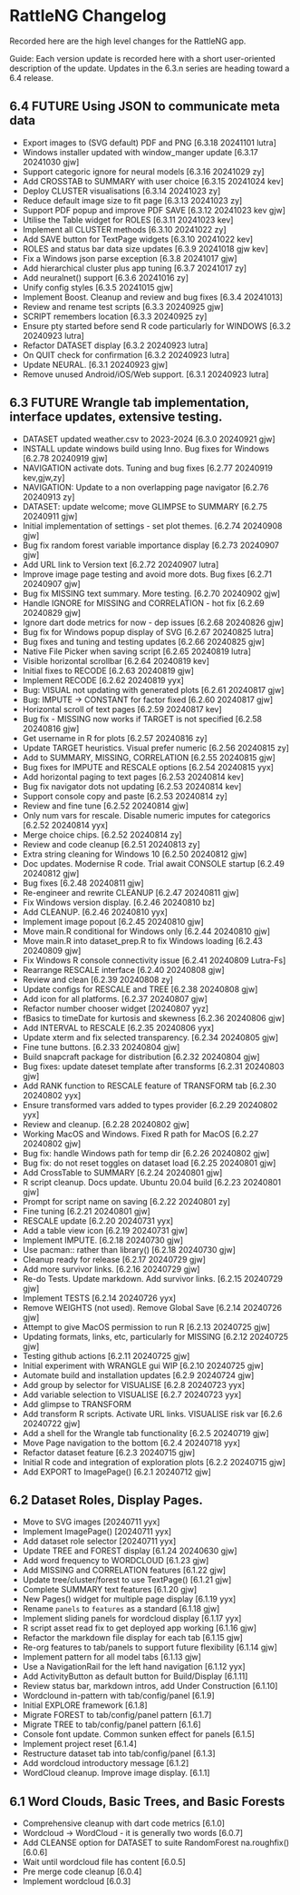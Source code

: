 # RattleNG Changelog

Recorded here are the high level changes for the RattleNG app.

Guide: Each version update is recorded here with a short user-oriented
description of the update. Updates in the 6.3.n series are heading
toward a 6.4 release.

## 6.4 FUTURE Using JSON to communicate meta data

+ Export images to (SVG default) PDF and PNG [6.3.18 20241101 lutra]
+ Windows installer updated with window_manger update [6.3.17 20241030 gjw]
+ Support categoric ignore for neural models [6.3.16 20241029 zy]
+ Add CROSSTAB to SUMMARY with user choice [6.3.15 20241024 kev]
+ Deploy CLUSTER visualisations [6.3.14 20241023 zy]
+ Reduce default image size to fit page [6.3.13 20241023 zy]
+ Support PDF popup and improve PDF SAVE [6.3.12 20241023 kev gjw]
+ Utilise the Table widget for ROLES [6.3.11 20241023 kev]
+ Implement all CLUSTER methods [6.3.10 20241022 zy]
+ Add SAVE button for TextPage widgets [6.3.10 20241022 kev]
+ ROLES and status bar data size updates [6.3.9 20241018 gjw kev]
+ Fix a Windows json parse exception [6.3.8 20241017 gjw]
+ Add hierarchical cluster plus app tuning [6.3.7 20241017 zy] 
+ Add neuralnet() support [6.3.6 20241016 zy]
+ Unify config styles [6.3.5 20241015 gjw]
+ Implement Boost. Cleanup and review and bug fixes [6.3.4 20241013]
+ Review and rename test scripts [6.3.3 20240925 gjw]
+ SCRIPT remembers location [6.3.3 20240925 zy]
+ Ensure pty started before send R code particularly for WINDOWS [6.3.2 20240923 lutra]
+ Refactor DATASET display [6.3.2 20240923 lutra]
+ On QUIT check for confirmation [6.3.2 20240923 lutra]
+ Update NEURAL. [6.3.1 20240923 gjw]
+ Remove unused Android/iOS/Web support. [6.3.1 20240923 lutra]

## 6.3 FUTURE Wrangle tab implementation, interface updates, extensive testing.

+ DATASET updated weather.csv to 2023-2024 [6.3.0 20240921 gjw]
+ INSTALL update windows build using Inno. Bug fixes for Windows [6.2.78 20240919 gjw]
+ NAVIGATION activate dots. Tuning and bug fixes [6.2.77 20240919 kev,gjw,zy]
+ NAVIGATION: Update to a non overlapping page navigator [6.2.76 20240913 zy]
+ DATASET: update welcome; move GLIMPSE to SUMMARY [6.2.75 20240911 gjw]
+ Initial implementation of settings - set plot themes. [6.2.74 20240908 gjw]
+ Bug fix random forest variable importance display [6.2.73 20240907 gjw]
+ Add URL link to Version text [6.2.72 20240907 lutra]
+ Improve image page testing and avoid more dots. Bug fixes [6.2.71 20240907 gjw]
+ Bug fix MISSING text summary. More testing. [6.2.70 20240902 gjw]
+ Handle IGNORE for MISSING and CORRELATION - hot fix [6.2.69 20240829 gjw]
+ Ignore dart dode metrics for now - dep issues [6.2.68 20240826 gjw]
+ Bug fix for Windows popup display of SVG [6.2.67 20240825 lutra]
+ Bug fixes and tuning and testing updates [6.2.66 20240825 gjw]
+ Native File Picker when saving script [6.2.65 20240819 lutra]
+ Visible horizontal scrollbar [6.2.64 20240819 kev]
+ Initial fixes to RECODE [6.2.63 20240819 gjw]
+ Implement RECODE [6.2.62 20240819 yyx]
+ Bug: VISUAL not updating with generated plots [6.2.61 20240817 gjw]
+ Bug: IMPUTE -> CONSTANT for factor fixed [6.2.60 20240817 gjw]
+ Horizontal scroll of text pages [6.2.59 20240817 kev]
+ Bug fix - MISSING now works if TARGET is not specified [6.2.58 20240816 gjw]
+ Get username in R for plots [6.2.57 20240816 zy]
+ Update TARGET heuristics. Visual prefer numeric [6.2.56 20240815 zy]
+ Add to SUMMARY, MISSING, CORRELATION [6.2.55 20240815 gjw]
+ Bug fixes for IMPUTE and RESCALE options [6.2.54 20240815 yyx]
+ Add horizontal paging to text pages [6.2.53 20240814 kev]
+ Bug fix navigator dots not updating [6.2.53 20240814 kev]
+ Support console copy and paste [6.2.53 20240814 zy]
+ Review and fine tune  [6.2.52 20240814 gjw]
+ Only num vars for rescale. Disable numeric imputes for categorics [6.2.52 20240814 yyx]
+ Merge choice chips. [6.2.52 20240814 zy]
+ Review and code cleanup [6.2.51 20240813 zy]
+ Extra string cleaning for Windows 10 [6.2.50 20240812 gjw]
+ Doc updates. Modernise R code. Trial await CONSOLE startup [6.2.49 20240812 gjw]
+ Bug fixes [6.2.48 20240811 gjw]
+ Re-engineer and rewrite CLEANUP [6.2.47 20240811 gjw]
+ Fix Windows version display. [6.2.46 20240810 bz]
+ Add CLEANUP. [6.2.46 20240810 yyx]
+ Implement image popout [6.2.45 20240810 gjw]
+ Move main.R conditional for Windows only [6.2.44 20240810 gjw] 
+ Move main.R into dataset_prep.R to fix Windows loading [6.2.43 20240809 gjw]
+ Fix Windows R console connectivity issue [6.2.41 20240809 Lutra-Fs]
+ Rearrange RESCALE interface [6.2.40 20240808 gjw]
+ Review and clean [6.2.39 20240808 zy]
+ Update configs for RESCALE and TREE [6.2.38 20240808 gjw]
+ Add icon for all platforms. [6.2.37 20240807 gjw]
+ Refactor number chooser widget [20240807 yyz]
+ fBasics to timeDate for kurtosis and skewness [6.2.36 20240806 gjw]
+ Add INTERVAL to RESCALE [6.2.35 20240806 yyx]
+ Update xterm and fix selected transparency. [6.2.34 20240805 gjw]
+ Fine tune buttons. [6.2.33 20240804 gjw]
+ Build snapcraft package for distribution [6.2.32 20240804 gjw]
+ Bug fixes: update dateset template after transforms [6.2.31 20240803 gjw]
+ Add RANK function to RESCALE feature of TRANSFORM tab [6.2.30 20240802 yyx]
+ Ensure transformed vars added to types provider [6.2.29 20240802 yyx]
+ Review and cleanup. [6.2.28 20240802 gjw]
+ Working MacOS and Windows. Fixed R path for MacOS [6.2.27 20240802 gjw]
+ Bug fix: handle Windows path for temp dir [6.2.26 20240802 gjw]
+ Bug fix: do not reset toggles on dataset load [6.2.25 20240801 gjw]
+ Add CrossTable to SUMMARY [6.2.24 20240801 gjw]
+ R script cleanup. Docs update. Ubuntu 20.04 build [6.2.23 20240801 gjw]
+ Prompt for script name on saving [6.2.22 20240801 zy]
+ Fine tuning [6.2.21 20240801 gjw]
+ RESCALE update [6.2.20 20240731 yyx]
+ Add a table view icon [6.2.19 20240731 gjw]
+ Implement IMPUTE.  [6.2.18 20240730 gjw]
+ Use pacman:: rather than library() [6.2.18 20240730 gjw]
+ Cleanup ready for release [6.2.17 20240729 gjw]
+ Add more survivor links. [6.2.16 20240729 gjw]
+ Re-do Tests. Update markdown. Add survivor links. [6.2.15 20240729 gjw]
+ Implement TESTS [6.2.14 20240726 yyx]
+ Remove WEIGHTS (not used). Remove Global Save [6.2.14 20240726 gjw]
+ Attempt to give MacOS permission to run R [6.2.13 20240725 gjw]
+ Updating formats, links, etc, particularly for MISSING [6.2.12 20240725 gjw]
+ Testing github actions [6.2.11 20240725 gjw]
+ Initial experiment with WRANGLE gui WIP [6.2.10 20240725 gjw]
+ Automate build and installation updates [6.2.9 20240724 gjw]
+ Add group by selector for VISUALISE [6.2.8 20240723 yyx]
+ Add variable selection to VISUALISE [6.2.7 20240723 yyx]
+ Add glimpse to TRANSFORM
+ Add transform R scripts. Activate URL links. VISUALISE risk var [6.2.6 20240722 gjw]
+ Add a shell for the Wrangle tab functionality [6.2.5 20240719 gjw]
+ Move Page navigation to the bottom [6.2.4 20240718 yyx]
+ Refactor dataset feature [6.2.3 20240715 gjw]
+ Initial R code and integration of exploration plots [6.2.2 20240715 gjw]
+ Add EXPORT to ImagePage() [6.2.1 20240712 gjw]

## 6.2 Dataset Roles, Display Pages.

+ Move to SVG images [20240711 yyx]
+ Implement ImagePage() [20240711 yyx]
+ Add dataset role selector [20240711 yyx]
+ Update TREE and FOREST display [6.1.24 20240630 gjw]
+ Add word frequency to WORDCLOUD [6.1.23 gjw]
+ Add MISSING and CORRELATION features [6.1.22 gjw]
+ Update tree/cluster/forest to use TextPage() [6.1.21 gjw] 
+ Complete SUMMARY text features [6.1.20 gjw]
+ New Pages() widget for multiple page display [6.1.19 yyx]
+ Rename `panels` to `features` as a standard [6.1.18 gjw]
+ Implement sliding panels for wordcloud display [6.1.17 yyx]
+ R script asset read fix to get deployed app working [6.1.16 gjw]
+ Refactor the markdown file display for each tab [6.1.15 gjw]
+ Re-org features to tab/panels to support future flexibility [6.1.14 gjw]
+ Implement pattern for all model tabs [6.1.13 gjw]
+ Use a NavigationRail for the left hand navigation [6.1.12 yyx]
+ Add ActivityButton as default button for Build/Display [6.1.11]
+ Review status bar, markdown intros, add Under Construction [6.1.10]
+ Wordclound in-pattern with tab/config/panel [6.1.9]
+ Initial EXPLORE framework [6.1.8]
+ Migrate FOREST to tab/config/panel pattern [6.1.7]
+ Migrate TREE to tab/config/panel pattern [6.1.6]
+ Console font update. Common sunken effect for panels [6.1.5]
+ Implement project reset [6.1.4]
+ Restructure dataset tab into tab/config/panel [6.1.3]
+ Add wordcloud introductory message [6.1.2]
+ WordCloud cleanup. Improve image display. [6.1.1]

## 6.1 Word Clouds, Basic Trees, and Basic Forests

+ Comprehensive cleanup with dart code metrics [6.1.0]
+ Wordcloud -> WordCloud - it is generally two words [6.0.7]
+ Add CLEANSE option for DATASET to suite RandomForest na.roughfix() [6.0.6]
+ Wait until wordcloud file has content [6.0.5]
+ Pre merge code cleanup [6.0.4]
+ Implement wordcloud [6.0.3]
